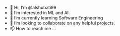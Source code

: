 - 👋 Hi, I’m @alshubati99
- 👀 I’m interested in ML and AI. 
- 🌱 I’m currently learning Software Engineering
- 💞️ I’m looking to collaborate on any helpful projects. 
- 📫 How to reach me ...

<!---
alshubati99/alshubati99 is a ✨ special ✨ repository because its `README.md` (this file) appears on your GitHub profile.
You can click the Preview link to take a look at your changes.
--->
